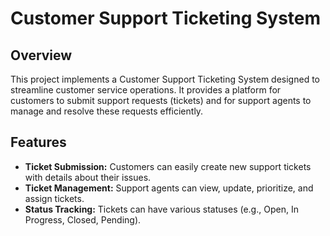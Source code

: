 # Customer Support Ticketing System

## Overview

This project implements a Customer Support Ticketing System designed to streamline customer service operations. It provides a platform for customers to submit support requests (tickets) and for support agents to manage and resolve these requests efficiently.

## Features

* **Ticket Submission:** Customers can easily create new support tickets with details about their issues.
* **Ticket Management:** Support agents can view, update, prioritize, and assign tickets.
* **Status Tracking:** Tickets can have various statuses (e.g., Open, In Progress, Closed, Pending).
